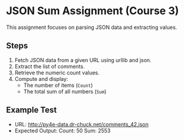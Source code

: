 # JSON Sum Assignment (Course 3)

This assignment focuses on parsing JSON data and extracting values.

## Steps
1. Fetch JSON data from a given URL using urllib and json.
2. Extract the list of comments.
3. Retrieve the numeric count values.
4. Compute and display:
   - The number of items (`Count`)
   - The total sum of all numbers (`Sum`)

## Example Test
- URL: http://py4e-data.dr-chuck.net/comments_42.json
- Expected Output:
Count: 50
Sum: 2553
